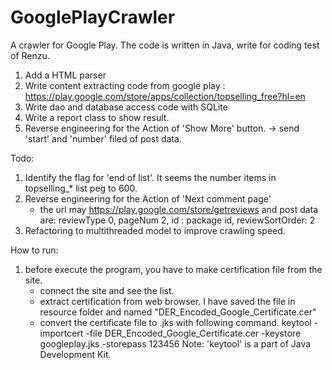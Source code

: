 # GooglePlayCrawler
A crawler for Google Play. The code is written in Java, write for coding test of Renzu.

1. Add a HTML parser
2. Write content extracting code from google play
  : https://play.google.com/store/apps/collection/topselling_free?hl=en
3. Write dao and database access code with SQLite
4. Write a report class to show result.
5. Reverse engineering for the Action of 'Show More' button.
	-> send 'start' and 'number' filed of post data.

Todo:

1. Identify the flag for 'end of list'. 
   It seems the number items in topselling_* list peg to 600.
2. Reverse engineering for the Action of 'Next comment page'
	- the url may https://play.google.com/store/getreviews
	  and post data are: reviewType 0, pageNum 2, id : package id, reviewSortOrder: 2
3. Refactoring to multithreaded model to improve crawling speed.
   
How to run:

1. before execute the program, you have to make certification file from the site.
	- connect the site and see the list.
	- extract certification from web browser.
	  I have saved the file in resource folder and named "DER_Encoded_Google_Certificate.cer"
	- convert the certificate file to .jks with following command.
	keytool -importcert -file DER_Encoded_Google_Certificate.cer -keystore googleplay.jks -storepass 123456
	  Note: 'keytool' is a part of Java Development Kit.
